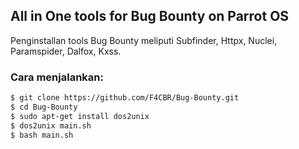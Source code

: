
## All in One tools for Bug Bounty on Parrot OS
Penginstallan tools Bug Bounty meliputi Subfinder, Httpx, Nuclei, Paramspider, Dalfox, Kxss.

### Cara menjalankan:
```bash
$ git clone https://github.com/F4CBR/Bug-Bounty.git
$ cd Bug-Bounty
$ sudo apt-get install dos2unix
$ dos2unix main.sh
$ bash main.sh
